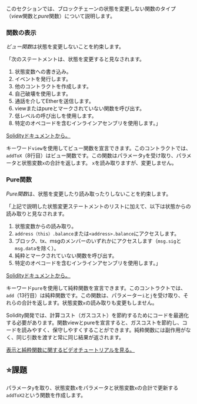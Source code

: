このセクションでは、ブロックチェーンの状態を変更しない関数のタイプ（*view*関数と*pure*関数）について説明します。

### 関数の表示
*ビュー関数*は状態を変更しないことを約束します。

「次のステートメントは、状態を変更すると見なされます。
1. 状態変数への書き込み。
2. イベントを発行します。
3. 他のコントラクトを作成します。
4. 自己破壊を使用します。
5. 通話を介してEtherを送信します。
6. viewまたはpureとマークされていない関数を呼び出す。
7. 低レベルの呼び出しを使用します。
8. 特定のオペコードを含むインラインアセンブリを使用します。」

<a href = "https://docs.soliditylang.org/en/latest/contracts.html#view-functions" target ="_blank">Solidityドキュメントから。</a>

キーワード`view`を使用してビュー関数を宣言できます。このコントラクトでは、 `addToX`（8行目）はビュー関数です。この関数はパラメータ`y`を受け取り、パラメータと状態変数`x`の合計を返します。 `x`を読み取りますが、変更しません。

### Pure関数
*Pure関数*は、状態を変更したり読み取ったりしないことを約束します。

「上記で説明した状態変更ステートメントのリストに加えて、以下は状態からの読み取りと見なされます。
1. 状態変数からの読み取り。
2.  `address（this）.balance`または`<address>.balance`にアクセスします。
3. ブロック、tx、msgのメンバーのいずれかにアクセスします（`msg.sig`と`msg.data`を除く）。
4. 純粋とマークされていない関数を呼び出す。
5. 特定のオペコードを含むインラインアセンブリを使用します。」

<a href = "https://docs.soliditylang.org/en/latest/contracts.html#pure-functions" target ="_blank">Solidityドキュメントから。</a>

キーワード`pure`を使用して純粋関数を宣言できます。このコントラクトでは、 `add`（13行目）は純粋関数です。この関数は、パラメーター`i`と`j`を受け取り、それらの合計を返します。状態変数`x`の読み取りも変更もしません。

Solidity開発では、計算コスト（ガスコスト）を節約するためにコードを最適化する必要があります。関数viewとpureを宣言すると、ガスコストを節約し、コードを読みやすく、保守しやすくすることができます。純粋関数には副作用がなく、同じ引数を渡すと常に同じ結果が返されます。

<a href="https://www.youtube.com/watch?v=vOmXqJ4Qzbc" target="_blank">表示と純粋関数に関するビデオチュートリアルを見る。</a>

## ⭐️課題
パラメータ`y`を取り、状態変数`x`をパラメータと状態変数`x`の合計で更新する`addToX2`という関数を作成します。